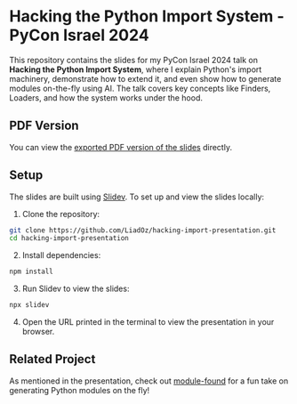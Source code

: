 # Hacking the Python Import System - PyCon Israel 2024
This repository contains the slides for my PyCon Israel 2024 talk on **Hacking the Python Import System**, where I explain Python's import machinery, demonstrate how to extend it, and even show how to generate modules on-the-fly using AI. The talk covers key concepts like Finders, Loaders, and how the system works under the hood.

## PDF Version

You can view the [exported PDF version of the slides](./hacking_the_python_import_system.pdf) directly.

## Setup

The slides are built using [Slidev](https://github.com/slidevjs/slidev). To set up and view the slides locally:

1. Clone the repository:
```bash
git clone https://github.com/LiadOz/hacking-import-presentation.git
cd hacking-import-presentation
```

2. Install dependencies:
```bash
npm install
```

3. Run Slidev to view the slides:
```bash
npx slidev
```
4. Open the URL printed in the terminal to view the presentation in your browser.

## Related Project

As mentioned in the presentation, check out [module-found](https://github.com/LiadOz/module-found) for a fun take on generating Python modules on the fly!
